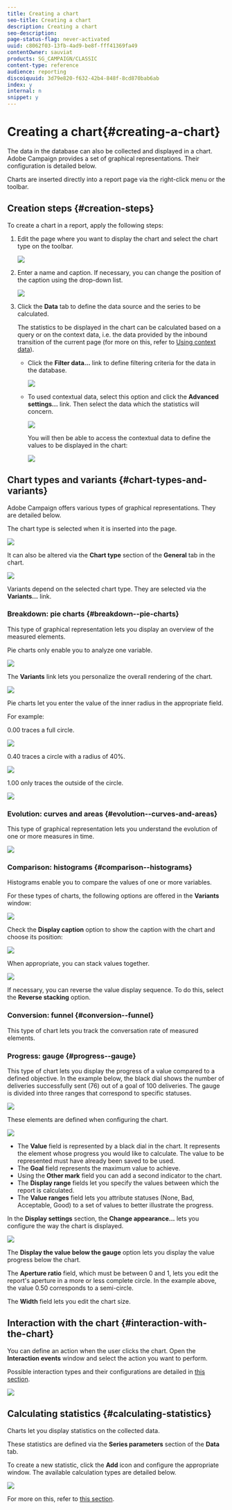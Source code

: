 ```yaml
---
title: Creating a chart
seo-title: Creating a chart
description: Creating a chart
seo-description: 
page-status-flag: never-activated
uuid: c8062f03-13fb-4ad9-be8f-fff41369fa49
contentOwner: sauviat
products: SG_CAMPAIGN/CLASSIC
content-type: reference
audience: reporting
discoiquuid: 3d79e820-f632-42b4-848f-8cd870bab6ab
index: y
internal: n
snippet: y
---
```


# Creating a chart{#creating-a-chart}

The data in the database can also be collected and displayed in a chart. Adobe Campaign provides a set of graphical representations. Their configuration is detailed below.

Charts are inserted directly into a report page via the right-click menu or the toolbar.

## Creation steps {#creation-steps}

To create a chart in a report, apply the following steps:

1. Edit the page where you want to display the chart and select the chart type on the toolbar.

   ![](assets/s_advuser_report_page_activity_04.png)

1. Enter a name and caption. If necessary, you can change the position of the caption using the drop-down list.

   ![](assets/s_ncs_advuser_report_wizard_018.png)

1. Click the **Data** tab to define the data source and the series to be calculated.

   The statistics to be displayed in the chart can be calculated based on a query or on the context data, i.e. the data provided by the inbound transition of the current page (for more on this, refer to [Using context data](../../reporting/using/creating-a-chart.md#using-context-data)).

    * Click the **Filter data...** link to define filtering criteria for the data in the database.
    
      ![](assets/reporting_graph_add_filter.png)

    * To used contextual data, select this option and click the **Advanced settings...** link. Then select the data which the statistics will concern.
    
      ![](assets/reporting_graph_from_context.png)

      You will then be able to access the contextual data to define the values to be displayed in the chart:
    
      ![](assets/reporting_graph_select-from_context.png)

## Chart types and variants {#chart-types-and-variants}

Adobe Campaign offers various types of graphical representations. They are detailed below.

The chart type is selected when it is inserted into the page. 

![](assets/s_advuser_report_page_activity_04.png)

It can also be altered via the **Chart type** section of the **General** tab in the chart.

![](assets/reporting_change_graph_type.png)

Variants depend on the selected chart type. They are selected via the **Variants...** link.

### Breakdown: pie charts {#breakdown--pie-charts}

This type of graphical representation lets you display an overview of the measured elements.

Pie charts only enable you to analyze one variable.

![](assets/reporting_graph_type_sector_1.png)

The **Variants** link lets you personalize the overall rendering of the chart.

![](assets/reporting_graph_type_sector_2.png)

Pie charts let you enter the value of the inner radius in the appropriate field.

For example:

0.00 traces a full circle.

![](assets/s_ncs_advuser_report_sector_exple1.png)

0.40 traces a circle with a radius of 40%.

![](assets/s_ncs_advuser_report_sector_exple2.png)

1.00 only traces the outside of the circle.

![](assets/s_ncs_advuser_report_sector_exple3.png)

### Evolution: curves and areas {#evolution--curves-and-areas}

This type of graphical representation lets you understand the evolution of one or more measures in time. 

![](assets/reporting_graph_type_curve.png)

### Comparison: histograms {#comparison--histograms}

Histograms enable you to compare the values of one or more variables.

For these types of charts, the following options are offered in the **Variants** window:

![](assets/reporting_select_graph_var.png)

Check the **Display caption** option to show the caption with the chart and choose its position:

![](assets/reporting_select_graph_legend.png)

When appropriate, you can stack values together.

![](assets/reporting_graph_type_histo.png)

If necessary, you can reverse the value display sequence. To do this, select the **Reverse stacking** option.

### Conversion: funnel {#conversion--funnel}

This type of chart lets you track the conversation rate of measured elements.

### Progress: gauge {#progress--gauge}

This type of chart lets you display the progress of a value compared to a defined objective. In the example below, the black dial shows the number of deliveries successfully sent (76) out of a goal of 100 deliveries. The gauge is divided into three ranges that correspond to specific statuses.

![](assets/reporting_graph_type_gauge.png)

These elements are defined when configuring the chart.

![](assets/reporting_graph_type_gauge1.png)

* The **Value** field is represented by a black dial in the chart. It represents the element whose progress you would like to calculate. The value to be represented must have already been saved to be used.
* The **Goal** field represents the maximum value to achieve.
* Using the **Other mark** field you can add a second indicator to the chart.
* The **Display range** fields let you specify the values between which the report is calculated.
* The **Value ranges** field lets you attribute statuses (None, Bad, Acceptable, Good) to a set of values to better illustrate the progress.

In the **Display settings** section, the **Change appearance...** lets you configure the way the chart is displayed.

![](assets/reporting_graph_type_gauge2.png)

The **Display the value below the gauge** option lets you display the value progress below the chart.

The **Aperture ratio** field, which must be between 0 and 1, lets you edit the report's aperture in a more or less complete circle. In the example above, the value 0.50 corresponds to a semi-circle.

The **Width** field lets you edit the chart size.

## Interaction with the chart {#interaction-with-the-chart}

You can define an action when the user clicks the chart. Open the **Interaction events** window and select the action you want to perform.

Possible interaction types and their configurations are detailed in [this section](../../web/using/static-elements-in-a-web-form.md#inserting-html-content).

![](assets/s_ncs_advuser_report_wizard_017.png)

## Calculating statistics {#calculating-statistics}

Charts let you display statistics on the collected data.

These statistics are defined via the **Series parameters** section of the **Data** tab.

To create a new statistic, click the **Add** icon and configure the appropriate window. The available calculation types are detailed below.

![](assets/reporting_add_statistics.png)

For more on this, refer to [this section](../../reporting/using/using-the-descriptive-analysis-wizard.md#statistics-calculation).
